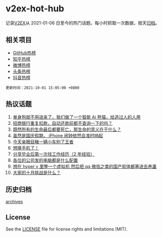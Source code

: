 # v2ex-hot-hub

 记录[V2EX](https://www.v2ex.com/)从 2021-01-06 日至今的热门话题。每小时抓取一次数据，按天[归档](archives)。
 
 ## 相关项目

- [GitHub热榜](https://github.com/snaildev/github-hot-hub)
- [知乎热榜](https://github.com/snaildev/zhihu-hot-hub)
- [微博热榜](https://github.com/snaildev/weibo-hot-hub)
- [头条热榜](https://github.com/snaildev/toutiao-hot-hub)
- [抖音热榜](https://github.com/snaildev/douyin-hot-hub)


 `更新时间：2021-10-01 15:05:00 +0800`

## 热议话题

1. [单身狗就不用进来了，我们做了一个智能 Ai 熊猫，给造过人的人用](https://www.v2ex.com/t/805443)
1. [招商银行重复扣款，自动还款前都不查询一下的吗？](https://www.v2ex.com/t/805427)
1. [既然所有的生命最后都要死亡，那生命的意义在于什么？](https://www.v2ex.com/t/805512)
1. [虽然是国庆假期， iPhone 闹钟依然会准时响起](https://www.v2ex.com/t/805507)
1. [今天亲眼目睹一辆小车别了王者](https://www.v2ex.com/t/805442)
1. [想换手机了！](https://www.v2ex.com/t/805515)
1. [分享毕业后第一次找工作经历（2 年经验）](https://www.v2ex.com/t/805449)
1. [各位的公司发的电脑都是什么配置](https://www.v2ex.com/t/805479)
1. [想在 hyper v 里整一个虚拟机 然后把 qq 微信之类的国产软体都塞进去养蛊](https://www.v2ex.com/t/805490)
1. [大家的十月挑战是什么？](https://www.v2ex.com/t/805524)

## 历史归档

[archives](archives)

## License

See the [LICENSE](LICENSE) file for license rights and limitations (MIT).
